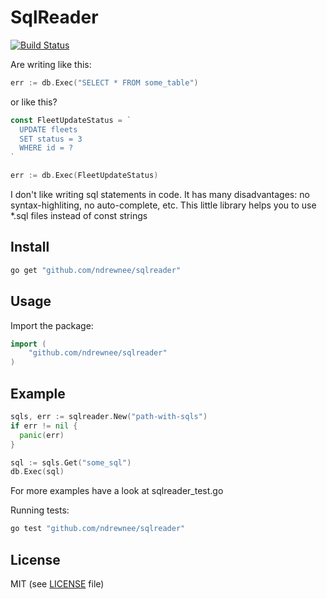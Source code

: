 # SqlReader

[![Build Status](https://travis-ci.org/ndrewnee/sqlreader.svg?branch=master)](https://travis-ci.org/ndrewnee/sqlreader)

Are writing like this:
```go
err := db.Exec("SELECT * FROM some_table")
```
or like this?
```go
const FleetUpdateStatus = `
  UPDATE fleets
  SET status = 3
  WHERE id = ?
`

err := db.Exec(FleetUpdateStatus)
```
I don't like writing sql statements in code. It has many disadvantages: no syntax-highliting, no auto-complete, etc.
This little library helps you to use *.sql files instead of const strings

## Install
```bash
go get "github.com/ndrewnee/sqlreader"
```

## Usage

Import the package:

```go
import (
	"github.com/ndrewnee/sqlreader"
)

```

## Example


```go
sqls, err := sqlreader.New("path-with-sqls")
if err != nil {
  panic(err)
}

sql := sqls.Get("some_sql")
db.Exec(sql)

```

For more examples have a look at sqlreader_test.go

Running tests:

```bash
go test "github.com/ndrewnee/sqlreader"
```

## License 
MIT (see [LICENSE](https://github.com/ndrewnee/sqlreader/blob/master/LICENSE) file)
